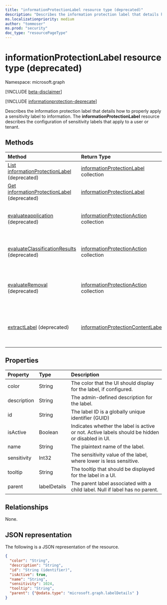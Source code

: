 ```yaml
---
title: "informationProtectionLabel resource type (deprecated)"
description: "Describes the information protection label that details how to properly apply a sensitivity label to information. Deprecated."
ms.localizationpriority: medium
author: "tommoser"
ms.prod: "security"
doc_type: "resourcePageType"
---
```


# informationProtectionLabel resource type (deprecated)

Namespace: microsoft.graph

[!INCLUDE [beta-disclaimer](../../includes/beta-disclaimer.md)]

[!INCLUDE [informationprotection-deprecate](../../includes/informationprotection-deprecate.md)]

Describes the information protection label that details how to properly apply a sensitivity label to information. The **informationProtectionLabel** resource describes the configuration of sensitivity labels that apply to a user or tenant.  

## Methods

| Method                                                                                              | Return Type                                                               | Description                                                                                                                                                            |
| :-------------------------------------------------------------------------------------------------- | :------------------------------------------------------------------------ | :--------------------------------------------------------------------------------------------------------------------------------------------------------------------- |
| [List informationProtectionLabel](../api/informationprotectionpolicy-list-labels.md) (deprecated)              | [informationProtectionLabel](informationprotectionlabel.md) collection | List all configured information protection labels for a user or tenant.                                                                                                |
| [Get informationProtectionLabel](../api/informationprotectionlabel-get.md) (deprecated)                         | [informationProtectionLabel](informationprotectionlabel.md)               | Given a specific label ID, return the **informationProtectionLabel**.                                                                                                  |
| [evaluateapplication](../api/informationprotectionlabel-evaluateapplication.md) (deprecated)                    | [informationProtectionAction](informationprotectionaction.md) collection  | Given an input of [contentInfo](contentinfo.md) and [labelingOptions](labelingoptions.md), compute the set of actions require to apply the label.                      |
| [evaluateClassificationResults](../api/informationprotectionlabel-evaluateclassificationresults.md) (deprecated)  | [informationProtectionAction](informationprotectionaction.md) collection  | Given an input of [contentInfo](contentinfo.md) and classification results, compute the set of actions require to apply the label.                                  |
| [evaluateRemoval](../api/informationprotectionlabel-evaluateremoval.md) (deprecated)                            | [informationProtectionAction](informationprotectionaction.md) collection  | Given an input of [contentInfo](contentinfo.md) and [downgradeJustification](downgradejustification.md), compute the actions that should be taken to remove the label. |
| [extractLabel](../api/informationprotectionlabel-extractlabel.md) (deprecated)                                     | [informationProtectionContentLabel](informationprotectioncontentlabel.md) | Given an input of [contentInfo](contentinfo.md), return details on the [informationProtectionLabel](informationprotectionlabel.md) that the metadata represents.       |

## Properties

| Property    | Type    | Description                                                                                     |
| :---------- | :------ | :---------------------------------------------------------------------------------------------- |
| color       | String  | The color that the UI should display for the label, if configured.                              |
| description | String  | The admin-defined description for the label.                                                    |
| id          | String  | The label ID is a globally unique identifier (GUID)                                             |
| isActive    | Boolean | Indicates whether the label is active or not. Active labels should be hidden or disabled in UI. |
| name        | String  | The plaintext name of the label.                                                                |
| sensitivity | Int32   | The sensitivity value of the label, where lower is less sensitive.                              |
| tooltip     | String  | The tooltip that should be displayed for the label in a UI.                                     |
| parent      | labelDetails   | The parent label associated with a child label. Null if label has no parent.

## Relationships

None.

## JSON representation

The following is a JSON representation of the resource.

<!-- {
  "blockType": "resource",
  "optionalProperties": [

  ],
  "@odata.type": "microsoft.graph.informationProtectionLabel",
  "keyProperty": "id"
}-->

```json
{
  "color": "String",
  "description": "String",
  "id": "String (identifier)",
  "isActive": true,
  "name": "String",
  "sensitivity": 1024,
  "tooltip": "String",
  "parent": {"@odata.type": "microsoft.graph.labelDetails" }
}
```

<!-- uuid: 16cd6b66-4b1a-43a1-adaf-3a886856ed98
2019-02-04 14:57:30 UTC -->
<!-- {
  "type": "#page.annotation",
  "description": "informationProtectionLabel resource",
  "keywords": "",
  "section": "documentation",
  "tocPath": ""
}-->


